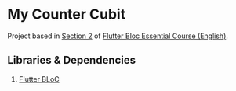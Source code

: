 # My Counter Cubit

Project based in [Section 2](https://www.udemy.com/course/flutter-bloc-essential-course-english/learn/lecture/30895694#overview) of [Flutter Bloc Essential Course (English)](https://www.udemy.com/course/flutter-bloc-essential-course-english/).

## Libraries & Dependencies

1. [Flutter BLoC](https://pub.dev/packages/flutter_bloc)